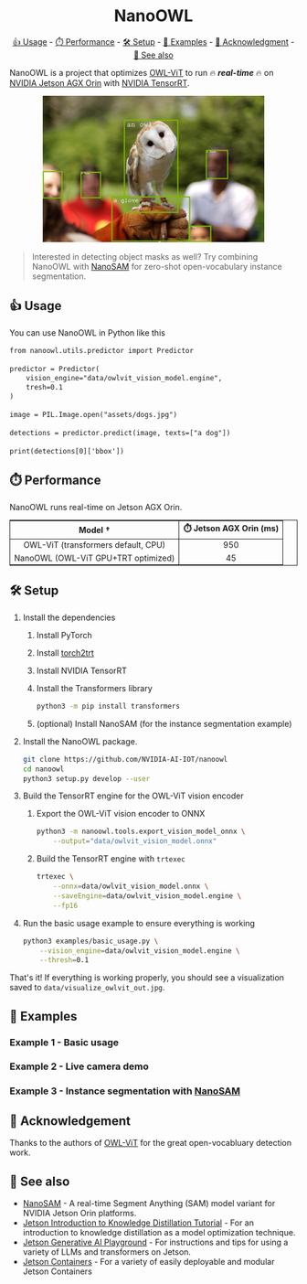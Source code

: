 <h1 align="center">NanoOWL</h1>

<p align="center"><a href="#usage"/>👍 Usage</a> - <a href="#performance"/>⏱️ Performance</a> - <a href="#setup">🛠️ Setup</a> - <a href="#examples">🤸 Examples</a> - <a href="#acknowledgement">👏 Acknowledgment</a> - <a href="#see-also">🔗 See also</a></p>

NanoOWL is a project that optimizes [OWL-ViT](https://huggingface.co/docs/transformers/model_doc/owlvit) to run 🔥 ***real-time*** 🔥 on [NVIDIA Jetson AGX Orin](https://store.nvidia.com/en-us/jetson/store) with [NVIDIA TensorRT](https://developer.nvidia.com/tensorrt).  

<p align="center"><img src="assets/basic_usage_out.jpg" height="256px"/></p>

> Interested in detecting object masks as well?  Try combining NanoOWL with
> [NanoSAM](https://github.com/NVIDIA-AI-IOT/nanosam) for zero-shot open-vocabulary 
> instance segmentation.

<a id="usage"></a>
## 👍 Usage

You can use NanoOWL in Python like this

```python3
from nanoowl.utils.predictor import Predictor

predictor = Predictor(
    vision_engine="data/owlvit_vision_model.engine",
    tresh=0.1
)

image = PIL.Image.open("assets/dogs.jpg")

detections = predictor.predict(image, texts=["a dog"])

print(detections[0]['bbox'])
```

<a id="performance"></a>
## ⏱️ Performance

NanoOWL runs real-time on Jetson AGX Orin.

<table style="border-top: solid 1px; border-left: solid 1px; border-right: solid 1px; border-bottom: solid 1px">
    <thead>
        <tr>
            <th rowspan=1 style="text-align: center; border-right: solid 1px">Model †</th>
            <th colspan=1 style="text-align: center; border-right: solid 1px">⏱️ Jetson AGX Orin (ms)</th>
        </tr>
    </thead>
    <tbody>
        <tr>
            <td style="text-align: center; border-right: solid 1px">OWL-ViT (transformers default, CPU)</td>
            <td style="text-align: center; border-right: solid 1px">950</td>
        </tr>
        <tr>
            <td style="text-align: center; border-right: solid 1px">NanoOWL (OWL-ViT GPU+TRT optimized)</td>
            <td style="text-align: center; border-right: solid 1px">45</td>
        </tr>
    </tbody>
</table>

<a id="setup"></a>
## 🛠️ Setup

1. Install the dependencies

    1. Install PyTorch

    2. Install [torch2trt](https://github.com/NVIDIA-AI-IOT/torch2trt)
    3. Install NVIDIA TensorRT
    4. Install the Transformers library

        ```bash
        python3 -m pip install transformers
        ```
    5. (optional) Install NanoSAM (for the instance segmentation example)

2. Install the NanoOWL package.

    ```bash
    git clone https://github.com/NVIDIA-AI-IOT/nanoowl
    cd nanoowl
    python3 setup.py develop --user
    ```

3. Build the TensorRT engine for the OWL-ViT vision encoder

    1. Export the OWL-ViT vision encoder to ONNX

        ```bash
        python3 -m nanoowl.tools.export_vision_model_onnx \
            --output="data/owlvit_vision_model.onnx"
        ```
    
    2. Build the TensorRT engine with ``trtexec``

        ```bash
        trtexec \
            --onnx=data/owlvit_vision_model.onnx \
            --saveEngine=data/owlvit_vision_model.engine \
            --fp16
        ```

4. Run the basic usage example to ensure everything is working

    ```bash
    python3 examples/basic_usage.py \
        --vision_engine=data/owlvit_vision_model.engine \
        --thresh=0.1
    ```

That's it!  If everything is working properly, you should see a visualization saved to ``data/visualize_owlvit_out.jpg``.  

<a id="examples"></a>
## 🤸 Examples

### Example 1 - Basic usage

### Example 2 - Live camera demo

### Example 3 - Instance segmentation with [NanoSAM](https://github.com/NVIDIA-AI-IOT/nanosam)


<a id="acknowledgement"></a>
## 👏 Acknowledgement

Thanks to the authors of [OWL-ViT](https://huggingface.co/docs/transformers/model_doc/owlvit) for the great open-vocabluary detection work.

<a id="see-also"></a>
## 🔗 See also

- [NanoSAM](https://github.com/NVIDIA-AI-IOT/nanosam) - A real-time Segment Anything (SAM) model variant for NVIDIA Jetson Orin platforms.
- [Jetson Introduction to Knowledge Distillation Tutorial](https://github.com/NVIDIA-AI-IOT/jetson-intro-to-distillation) - For an introduction to knowledge distillation as a model optimization technique.
- [Jetson Generative AI Playground](https://nvidia-ai-iot.github.io/jetson-generative-ai-playground/) - For instructions and tips for using a variety of LLMs and transformers on Jetson.
- [Jetson Containers](https://github.com/dusty-nv/jetson-containers) - For a variety of easily deployable and modular Jetson Containers
